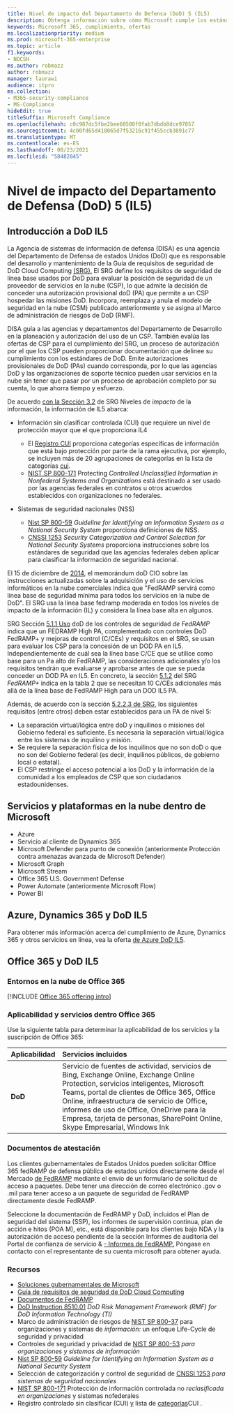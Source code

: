 ```yaml
---
title: Nivel de impacto del Departamento de Defensa (DoD) 5 (IL5)
description: Obtenga información sobre cómo Microsoft cumple los estándares de Nivel de impacto 5 (IL5) del Departamento de Defensa (DoD).
keywords: Microsoft 365, cumplimiento, ofertas
ms.localizationpriority: medium
ms.prod: microsoft-365-enterprise
ms.topic: article
f1.keywords:
- NOCSH
ms.author: robmazz
author: robmazz
manager: laurawi
audience: itpro
ms.collection:
- M365-security-compliance
- MS-Compliance
hideEdit: true
titleSuffix: Microsoft Compliance
ms.openlocfilehash: c0c987dc5fbe2bee60508f0fab7dbdb8dce97857
ms.sourcegitcommit: 4c00fd65d418065d7f53216c91f455ccb3891c77
ms.translationtype: MT
ms.contentlocale: es-ES
ms.lasthandoff: 08/23/2021
ms.locfileid: "58482845"
---
```

# <a name="department-of-defense-dod-impact-level-5-il5"></a>Nivel de impacto del Departamento de Defensa (DoD) 5 (IL5)

## <a name="dod-il5-overview"></a>Introducción a DoD IL5

La Agencia de sistemas de información de defensa (DISA) es una agencia del Departamento de Defensa de estados Unidos (DoD) que es responsable del desarrollo y mantenimiento de la Guía de requisitos de seguridad de DoD Cloud Computing [(SRG).](https://dl.dod.cyber.mil/wp-content/uploads/cloud/SRG/index.html) El SRG define los requisitos de seguridad de línea base usados por DoD para evaluar la posición de seguridad de un proveedor de servicios en la nube (CSP), lo que admite la decisión de conceder una autorización provisional doD (PA) que permite a un CSP hospedar las misiones DoD. Incorpora, reemplaza y anula el modelo de seguridad en la nube (CSM) publicado anteriormente y se asigna al Marco de administración de riesgos de DoD (RMF).

DISA guía a las agencias y departamentos del Departamento de Desarrollo en la planeación y autorización del uso de un CSP. También evalúa las ofertas de CSP para el cumplimiento del SRG, un proceso de autorización por el que los CSP pueden proporcionar documentación que delinee su cumplimiento con los estándares de DoD. Emite autorizaciones provisionales de DoD (PAs) cuando corresponda, por lo que las agencias DoD y las organizaciones de soporte técnico pueden usar servicios en la nube sin tener que pasar por un proceso de aprobación completo por su cuenta, lo que ahorra tiempo y esfuerzo.

De acuerdo [con la Sección 3.2](https://dl.dod.cyber.mil/wp-content/uploads/cloud/SRG/index.html#3.2InformationImpactLevels) de SRG Niveles de *impacto* de la información, la información de IL5 abarca:

- Información sin clasificar controlada (CUI) que requiere un nivel de protección mayor que el que proporciona IL4
    - El [Registro CUI](https://www.archives.gov/cui) proporciona categorías específicas de información que está bajo protección por parte de la rama ejecutiva, por ejemplo, se incluyen más de 20 agrupaciones de categorías en la lista de categorías [cui](https://www.archives.gov/cui/registry/category-list).
    - [NIST SP 800-171](https://csrc.nist.gov/publications/detail/sp/800-171/rev-2/final) Protecting *Controlled Unclassified Information in Nonfederal Systems and Organizations* está destinado a ser usado por las agencias federales en contratos u otros acuerdos establecidos con organizaciones no federales.

- Sistemas de seguridad nacionales (NSS)
    - [Nist SP 800-59](https://nvlpubs.nist.gov/nistpubs/Legacy/SP/nistspecialpublication800-59.pdf) *Guideline for Identifying an Information System as a National Security System* proporciona definiciones de NSS.
    - [CNSSI 1253](https://www.dcsa.mil/portals/91/documents/ctp/nao/CNSSI_No1253.pdf) *Security Categorization and Control Selection for National Security Systems* proporciona instrucciones sobre los estándares de seguridad que las agencias federales deben aplicar para clasificar la información de seguridad nacional.

El 15 de diciembre de [2014,](https://www.esi.mil/contentview.aspx?id=585) el memorándum doD CIO sobre las instrucciones actualizadas sobre la adquisición y el uso de servicios informáticos en la nube comerciales indica que "FedRAMP servirá como línea base de seguridad mínima para todos los servicios en la nube de DoD".  El SRG usa la línea base fedramp moderada en todos los niveles de impacto de la información (IL) y considera la línea base alta en algunos.

SRG Sección [5.1.1 Uso](https://dl.dod.cyber.mil/wp-content/uploads/cloud/SRG/index.html#5SECURITYREQUIREMENTS) doD de los controles de seguridad *de FedRAMP* indica que un FEDRAMP High PA, complementado con controles DoD FedRAMP+ y mejoras de control (C/CEs) y requisitos en el SRG, se usan para evaluar los CSP para la concesión de un DOD PA en IL5. Independientemente de cuál sea la línea base C/CE que se utilice como base para un Pa alto de FedRAMP, las consideraciones adicionales y/o los requisitos tendrán que evaluarse y aprobarse antes de que se pueda conceder un DOD PA en IL5. En concreto, la sección [5.1.2](https://dl.dod.cyber.mil/wp-content/uploads/cloud/SRG/index.html#5SECURITYREQUIREMENTS) del SRG *FedRAMP+* indica en la tabla 2 que se necesitan 10 C/CEs adicionales más allá de la línea base de FedRAMP High para un DOD IL5 PA.

Además, de acuerdo con la sección [5.2.2.3 de SRG,](https://dl.dod.cyber.mil/wp-content/uploads/cloud/SRG/index.html#5.2LegalConsiderations) los siguientes requisitos (entre otros) deben estar establecidos para un PA de nivel 5:

- La separación virtual/lógica entre doD y inquilinos o misiones del Gobierno federal es suficiente. Es necesaria la separación virtual/lógica entre los sistemas de inquilino y misión.
- Se requiere la separación física de los inquilinos que no son doD o que no son del Gobierno federal (es decir, inquilinos públicos, de gobierno local o estatal).
- El CSP restringe el acceso potencial a los DoD y la información de la comunidad a los empleados de CSP que son ciudadanos estadounidenses.

## <a name="microsoft-in-scope-cloud-platforms--services"></a>Servicios y plataformas en la nube dentro de Microsoft

- Azure
- Servicio al cliente de Dynamics 365
- Microsoft Defender para punto de conexión (anteriormente Protección contra amenazas avanzada de Microsoft Defender)
- Microsoft Graph
- Microsoft Stream
- Office 365 U.S. Government Defense
- Power Automate (anteriormente Microsoft Flow)
- Power BI

## <a name="azure-dynamics-365-and-dod-il5"></a>Azure, Dynamics 365 y DoD IL5

Para obtener más información acerca del cumplimiento de Azure, Dynamics 365 y otros servicios en línea, vea la oferta [de Azure DoD IL5](/azure/compliance/offerings/offering-dod-il5).

## <a name="office-365-and-dod-il5"></a>Office 365 y DoD IL5

### <a name="office-365-cloud-environments"></a>Entornos en la nube de Office 365

[!INCLUDE [Office 365 offering intro](../includes/o365-offering-introduction.md)]

### <a name="office-365-applicability-and-in-scope-services"></a>Aplicabilidad y servicios dentro Office 365

Use la siguiente tabla para determinar la aplicabilidad de los servicios y la suscripción de Office 365:

| **Aplicabilidad** | **Servicios incluidos** |
|:------------------|:----------------------|
| **DoD** | Servicio de fuentes de actividad, servicios de Bing, Exchange Online, Exchange Online Protection, servicios inteligentes, Microsoft Teams, portal de clientes de Office 365, Office Online, infraestructura de servicio de Office, informes de uso de Office, OneDrive para la Empresa, tarjeta de personas, SharePoint Online, Skype Empresarial, Windows Ink |

### <a name="attestation-documents"></a>Documentos de atestación

Los clientes gubernamentales de Estados Unidos pueden solicitar Office 365 fedRAMP de defensa pública de estados unidos directamente desde el Mercado [de FedRAMP](https://marketplace.fedramp.gov/#!/products?sort=productName&productNameSearch=azure) mediante el envío de un formulario de solicitud de acceso a paquetes. Debe tener una dirección de correo electrónico .gov o .mil para tener acceso a un paquete de seguridad de FedRAMP directamente desde FedRAMP.

Seleccione la documentación de FedRAMP y DoD, incluidos el Plan de seguridad del sistema (SSP), los informes de supervisión continua, plan de acción e hitos (POA M), etc., está disponible para los clientes bajo NDA y la autorización de acceso pendiente de la sección Informes de auditoría del Portal de confianza de servicio \& [- Informes de FedRAMP.](https://servicetrust.microsoft.com/ViewPage/MSComplianceGuideV3) Póngase en contacto con el representante de su cuenta microsoft para obtener ayuda.

### <a name="resources"></a>Recursos

- [Soluciones gubernamentales de Microsoft](https://www.microsoft.com/enterprise/government)
- [Guía de requisitos de seguridad de DoD Cloud Computing](https://dl.dod.cyber.mil/wp-content/uploads/cloud/SRG/index.html)
- [Documentos de FedRAMP](https://www.fedramp.gov/documents/)
- [DoD Instruction 8510.01](https://www.esd.whs.mil/Portals/54/Documents/DD/issuances/dodi/851001p.pdf) *DoD Risk Management Framework (RMF) for DoD Information Technology (TI)*
- Marco de administración de riesgos de [NIST SP 800-37](https://csrc.nist.gov/publications/detail/sp/800-37/rev-2/final) para organizaciones y sistemas de *información:* un enfoque Life-Cycle de seguridad y privacidad
- Controles de seguridad y privacidad de [NIST SP 800-53](https://csrc.nist.gov/Projects/risk-management/sp800-53-controls/release-search#!/800-53) *para organizaciones y sistemas de información*
- [Nist SP 800-59](https://nvlpubs.nist.gov/nistpubs/Legacy/SP/nistspecialpublication800-59.pdf) *Guideline for Identifying an Information System as a National Security System*
- Selección de categorización y control de seguridad de [CNSSI 1253](https://www.dcsa.mil/portals/91/documents/ctp/nao/CNSSI_No1253.pdf) *para sistemas de seguridad nacionales*
- [NIST SP 800-171](https://csrc.nist.gov/publications/detail/sp/800-171/rev-2/final) Protección de información controlada no *reclasificada en organizaciones* y sistemas nofederales
- Registro controlado sin clasificar (CUI) [y](https://www.archives.gov/cui) lista de [categorías](https://www.archives.gov/cui/registry/category-list)CUI .
